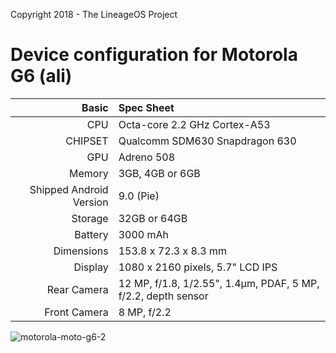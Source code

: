 Copyright 2018 - The LineageOS Project

Device configuration for Motorola G6 (ali)
==================================

Basic   | Spec Sheet
-------:|:-------------------------
CPU     | Octa-core 2.2 GHz Cortex-A53
CHIPSET | Qualcomm SDM630 Snapdragon 630
GPU     | Adreno 508
Memory  | 3GB, 4GB or 6GB
Shipped Android Version | 9.0 (Pie)
Storage | 32GB or 64GB
Battery | 3000 mAh
Dimensions | 153.8 x 72.3 x 8.3 mm
Display | 1080 x 2160 pixels, 5.7" LCD IPS
Rear Camera  | 12 MP, f/1.8, 1/2.55", 1.4µm, PDAF, 5 MP, f/2.2, depth sensor
Front Camera | 8 MP, f/2.2

![motorola-moto-g6-2](https://cdn2.gsmarena.com/vv/pics/motorola/motorola-moto-g6-2.jpg")
